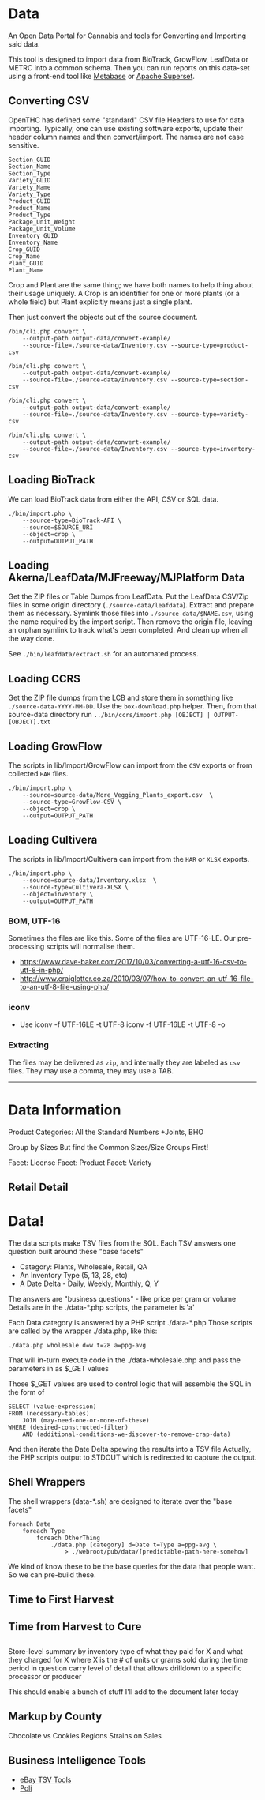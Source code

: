 # Data

An Open Data Portal for Cannabis and tools for Converting and Importing said data.

This tool is designed to import data from BioTrack, GrowFlow, LeafData or METRC into a common schema.
Then you can run reports on this data-set using a front-end tool like [Metabase](https://www.metabase.com/)
 or [Apache Superset](https://superset.apache.org/).

## Converting CSV

OpenTHC has defined some "standard" CSV file Headers to use for data importing.
Typically, one can use existing software exports, update their header column names and then convert/import.
The names are not case sensitive.

```
Section_GUID
Section_Name
Section_Type
Variety_GUID
Variety_Name
Variety_Type
Product_GUID
Product_Name
Product_Type
Package_Unit_Weight
Package_Unit_Volume
Inventory_GUID
Inventory_Name
Crop_GUID
Crop_Name
Plant_GUID
Plant_Name
```

Crop and Plant are the same thing; we have both names to help thing about their usage uniquely.
A Crop is an identifier for one or more plants (or a whole field) but Plant explicitly means just a single plant.

Then just convert the objects out of the source document.

```shell
/bin/cli.php convert \
	--output-path output-data/convert-example/
	--source-file=./source-data/Inventory.csv --source-type=product-csv

/bin/cli.php convert \
	--output-path output-data/convert-example/
	--source-file=./source-data/Inventory.csv --source-type=section-csv

/bin/cli.php convert \
	--output-path output-data/convert-example/
	--source-file=./source-data/Inventory.csv --source-type=variety-csv

/bin/cli.php convert \
	--output-path output-data/convert-example/
	--source-file=./source-data/Inventory.csv --source-type=inventory-csv
```


## Loading BioTrack

We can load BioTrack data from either the API, CSV or SQL data.

```shell
./bin/import.php \
	--source-type=BioTrack-API \
	--source=$SOURCE_URI
	--object=crop \
	--output=OUTPUT_PATH
```


## Loading Akerna/LeafData/MJFreeway/MJPlatform Data

Get the ZIP files or Table Dumps from LeafData.
Put the LeafData CSV/Zip files in some origin directory (`./source-data/leafdata`).
Extract and prepare them as necessary.
Symlink those files into `./source-data/$NAME.csv`, using the name required by the import script.
Then remove the origin file, leaving an orphan symlink to track what's been completed.
And clean up when all the way done.

See `./bin/leafdata/extract.sh` for an automated process.


## Loading CCRS

Get the ZIP file dumps from the LCB and store them in something like `./source-data-YYYY-MM-DD`.
Use the `box-download.php` helper.
Then, from that source-data directory run `../bin/ccrs/import.php [OBJECT] | OUTPUT-[OBJECT].txt`


## Loading GrowFlow

The scripts in lib/Import/GrowFlow can import from the `CSV` exports or from collected `HAR` files.

```shell
./bin/import.php \
	--source=source-data/More_Vegging_Plants_export.csv  \
	--source-type=GrowFlow-CSV \
	--object=crop \
	--output=OUTPUT_PATH
```


## Loading Cultivera

The scripts in lib/Import/Cultivera can import from the `HAR` or `XLSX` exports.

```shell
./bin/import.php \
	--source=source-data/Inventory.xlsx  \
	--source-type=Cultivera-XLSX \
	--object=inventory \
	--output=OUTPUT_PATH
```


### BOM, UTF-16

Sometimes the files are like this.
Some of the files are UTF-16-LE.
Our pre-processing scripts will normalise them.

* https://www.dave-baker.com/2017/10/03/converting-a-utf-16-csv-to-utf-8-in-php/
* http://www.craiglotter.co.za/2010/03/07/how-to-convert-an-utf-16-file-to-an-utf-8-file-using-php/


### iconv

* Use iconv -f UTF-16LE -t UTF-8
iconv -f UTF-16LE -t UTF-8 <filename> -o <new-filename>


### Extracting

The files may be delivered as `zip`, and internally they are labeled as `csv` files.
They may use a comma, they may use a TAB.


----

# Data Information

Product Categories:
	All the Standard Numbers
	+Joints, BHO

Group by Sizes
	But find the Common Sizes/Size Groups First!

Facet: License
Facet: Product
Facet: Variety

## Retail Detail


# Data!

The data scripts make TSV files from the SQL.
Each TSV answers one question built around these "base facets"

  * Category: Plants, Wholesale, Retail, QA
  * An Inventory Type (5, 13, 28, etc)
  * A Date Delta - Daily, Weekly, Monthly, Q, Y

The answers are "business questions" - like price per gram or volume
Details are in the ./data-*.php scripts, the parameter is 'a'

Each Data category is answered by a PHP script ./data-*.php
Those scripts are called by the wrapper ./data.php, like this:

	./data.php wholesale d=w t=28 a=ppg-avg

That will in-turn execute code in the ./data-wholesale.php and pass the parameters in as $_GET values

Those $_GET values are used to control logic that will assemble the SQL in the form of

	SELECT (value-expression)
	FROM (necessary-tables)
		JOIN (may-need-one-or-more-of-these)
	WHERE (desired-constructed-filter)
		AND (additional-conditions-we-discover-to-remove-crap-data)

And then iterate the Date Delta spewing the results into a TSV file
Actually, the PHP scripts output to STDOUT which is redirected to capture the output.

## Shell Wrappers

The shell wrappers (data-*.sh) are designed to iterate over the "base facets"

	foreach Date
		foreach Type
			foreach OtherThing
				./data.php [category] d=Date t=Type a=ppg-avg \
					> ./webroot/pub/data/[predictable-path-here-somehow]


We kind of know these to be the base queries for the data that people want.
So we can pre-build these.

## Time to First Harvest
## Time from Harvest to Cure

##
Store-level summary by inventory type of what they paid for X and what
they charged for X where X is the # of units or grams sold during the
time period in question carry level of detail that allows drilldown to
a specific processor or producer

This should enable a bunch of stuff I'll add to the document later today

## Markup by County

Chocolate vs Cookies
Regions
Strains on Sales


## Business Intelligence Tools

* [eBay TSV Tools](https://github.com/eBay/tsv-utils)
* [Poli](https://news.ycombinator.com/item?id=20507592)

